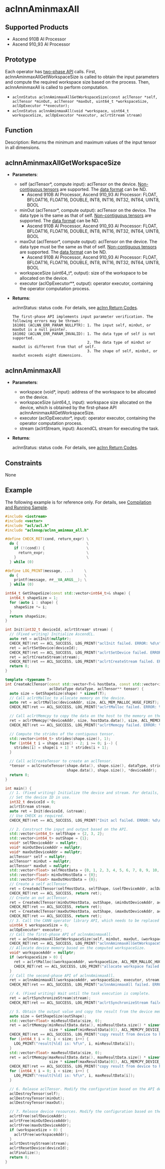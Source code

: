 # aclnnAminmaxAll

## Supported Products
- Ascend 910B AI Processor
- Ascend 910_93 AI Processor

## Prototype
Each operator has [two-phase API](common/two_phase_api.md) calls. First, aclnnAminmaxAllGetWorkspaceSize is called to obtain the input parameters and compute the required workspace size based on the process. Then, aclnnAminmaxAll is called to perform computation.

* `aclnnStatus aclnnAminmaxAllGetWorkspaceSize(const aclTensor *self, aclTensor *minOut, aclTensor *maxOut, uint64_t *workspaceSize, aclOpExecutor **executor);`
* `aclnnStatus aclnnAminmaxAll(void *workspace, uint64_t workspaceSize, aclOpExecutor *executor, aclrtStream stream)`

## Function

Description: Returns the minimum and maximum values of the input tensor in all dimensions.

## aclnnAminmaxAllGetWorkspaceSize

- **Parameters**:

  * self (aclTensor*, compute input): aclTensor on the device. [Non-contiguous tensors](common/non_contiguous_tensors.md) are supported. The [data format](common/data_format.md) can be ND.
     * Ascend 910B AI Processor, Ascend 910_93 AI Processor: FLOAT, BFLOAT16, FLOAT16, DOUBLE, INT8, INT16, INT32, INT64, UINT8, BOOL
  * minOut (aclTensor\*, compute output): aclTensor on the device. The data type is the same as that of self. [Non-contiguous tensors](common/non_contiguous_tensors.md) are supported. The [data format](common/data_format.md) can be ND.
     * Ascend 910B AI Processor, Ascend 910_93 AI Processor: FLOAT, BFLOAT16, FLOAT16, DOUBLE, INT8, INT16, INT32, INT64, UINT8, BOOL
  * maxOut (aclTensor\*, compute output): aclTensor on the device. The data type must be the same as that of self. [Non-contiguous tensors](common/non_contiguous_tensors.md) are supported. The [data format](common/data_format.md) can be ND.
     * Ascend 910B AI Processor, Ascend 910_93 AI Processor: FLOAT, BFLOAT16, FLOAT16, DOUBLE, INT8, INT16, INT32, INT64, UINT8, BOOL
  * workspaceSize (uint64_t\*, output): size of the workspace to be allocated on the device.
  * executor (aclOpExecutor\*\*, output): operator executor, containing the operator computation process.

- **Returns**:

  aclnnStatus: status code. For details, see [aclnn Return Codes](common/aclnn_return_codes.md).

  ```
  The first-phase API implements input parameter verification. The following errors may be thrown:
  161001 (ACLNN_ERR_PARAM_NULLPTR): 1. The input self, minOut, or maxOut is a null pointer.
  161002 (ACLNN_ERR_PARAM_INVALID): 1. The data type of self is not supported.
                                    2. The data type of minOut or maxOut is different from that of self.
                                    3. The shape of self, minOut, or maxOut exceeds eight dimensions.
  ```

## aclnnAminmaxAll
- **Parameters**:
  * workspace (void\*, input): address of the workspace to be allocated on the device.
  * workspaceSize (uint64_t, input): workspace size allocated on the device, which is obtained by the first-phase API aclnnAminmaxAllGetWorkspaceSize.
  * executor (aclOpExecutor\*, input): operator executor, containing the operator computation process.
  * stream (aclrtStream, input): AscendCL stream for executing the task.


- **Returns**:

  aclnnStatus: status code. For details, see [aclnn Return Codes](common/aclnn_return_codes.md).


## Constraints
None

## Example
The following example is for reference only. For details, see [Compilation and Running Sample](common/compilation_running_sample.md).
```Cpp
#include <iostream>
#include <vector>
#include "acl/acl.h"
#include "aclnnop/aclnn_aminmax_all.h"

#define CHECK_RET(cond, return_expr) \
  do {                               \
    if (!(cond)) {                   \
      return_expr;                   \
    }                                \
  } while (0)

#define LOG_PRINT(message, ...)     \
  do {                              \
    printf(message, ##__VA_ARGS__); \
  } while (0)

int64_t GetShapeSize(const std::vector<int64_t>& shape) {
  int64_t shapeSize = 1;
  for (auto i : shape) {
    shapeSize *= i;
  }
  return shapeSize;
}

int Init(int32_t deviceId, aclrtStream* stream) {
  // (Fixed writing) Initialize AscendCL.
  auto ret = aclInit(nullptr);
  CHECK_RET(ret == ACL_SUCCESS, LOG_PRINT("aclInit failed. ERROR: %d\n", ret); return ret);
  ret = aclrtSetDevice(deviceId);
  CHECK_RET(ret == ACL_SUCCESS, LOG_PRINT("aclrtSetDevice failed. ERROR: %d\n", ret); return ret);
  ret = aclrtCreateStream(stream);
  CHECK_RET(ret == ACL_SUCCESS, LOG_PRINT("aclrtCreateStream failed. ERROR: %d\n", ret); return ret);
  return 0;
}

template <typename T>
int CreateAclTensor(const std::vector<T>& hostData, const std::vector<int64_t>& shape, void** deviceAddr,
                    aclDataType dataType, aclTensor** tensor) {
  auto size = GetShapeSize(shape) * sizeof(T);
  // Call aclrtMalloc to allocate memory on the device.
  auto ret = aclrtMalloc(deviceAddr, size, ACL_MEM_MALLOC_HUGE_FIRST);
  CHECK_RET(ret == ACL_SUCCESS, LOG_PRINT("aclrtMalloc failed. ERROR: %d\n", ret); return ret);

  // Call aclrtMemcpy to copy the data on the host to the memory on the device.
  ret = aclrtMemcpy(*deviceAddr, size, hostData.data(), size, ACL_MEMCPY_HOST_TO_DEVICE);
  CHECK_RET(ret == ACL_SUCCESS, LOG_PRINT("aclrtMemcpy failed. ERROR: %d\n", ret); return ret);

  // Compute the strides of the contiguous tensor.
  std::vector<int64_t> strides(shape.size(), 1);
  for (int64_t i = shape.size() - 2; i >= 0; i--) {
    strides[i] = shape[i + 1] * strides[i + 1];
  }

  // Call aclCreateTensor to create an aclTensor.
  *tensor = aclCreateTensor(shape.data(), shape.size(), dataType, strides.data(), 0, aclFormat::ACL_FORMAT_ND,
                            shape.data(), shape.size(), *deviceAddr);
  return 0;
}

int main() {
  // 1. (Fixed writing) Initialize the device and stream. For details, see the list of external AscendCL APIs.
  // Set the device ID in use.
  int32_t deviceId = 0;
  aclrtStream stream;
  auto ret = Init(deviceId, &stream);
  // Use CHECK as required.
  CHECK_RET(ret == ACL_SUCCESS, LOG_PRINT("Init acl failed. ERROR: %d\n", ret); return ret);

  // 2. Construct the input and output based on the API.
  std::vector<int64_t> selfShape = {2, 3, 2};
  std::vector<int64_t> outShape = {1};
  void* selfDeviceAddr = nullptr;
  void* minOutDeviceAddr = nullptr;
  void* maxOutDeviceAddr = nullptr;
  aclTensor* self = nullptr;
  aclTensor* minOut = nullptr;
  aclTensor* maxOut = nullptr;
  std::vector<float> selfHostData = {0, 1, 2, 3, 4, 5, 6, 7, 8, 9, 10, 11};
  std::vector<float> minOutHostData = {0};
  std::vector<float> maxOutHostData = {0};
  // Create a self aclTensor.
  ret = CreateAclTensor(selfHostData, selfShape, &selfDeviceAddr, aclDataType::ACL_FLOAT, &self);
  CHECK_RET(ret == ACL_SUCCESS, return ret);
  // Create an out aclTensor.
  ret = CreateAclTensor(minOutHostData, outShape, &minOutDeviceAddr, aclDataType::ACL_FLOAT, &minOut);
  CHECK_RET(ret == ACL_SUCCESS, return ret);
  ret = CreateAclTensor(maxOutHostData, outShape, &maxOutDeviceAddr, aclDataType::ACL_FLOAT, &maxOut);
  CHECK_RET(ret == ACL_SUCCESS, return ret);
  // 3. Call the CANN operator library API, which needs to be replaced with the actual API.
  uint64_t workspaceSize = 0;
  aclOpExecutor* executor;
  // Call the first-phase API of aclnnAminmaxAll.
  ret = aclnnAminmaxAllGetWorkspaceSize(self, minOut, maxOut, &workspaceSize, &executor);
  CHECK_RET(ret == ACL_SUCCESS, LOG_PRINT("aclnnAminmaxAllGetWorkspaceSize failed. ERROR: %d\n", ret); return ret);
  // Allocate device memory based on the computed workspaceSize.
  void* workspaceAddr = nullptr;
  if (workspaceSize > 0) {
    ret = aclrtMalloc(&workspaceAddr, workspaceSize, ACL_MEM_MALLOC_HUGE_FIRST);
    CHECK_RET(ret == ACL_SUCCESS, LOG_PRINT("allocate workspace failed. ERROR: %d\n", ret); return ret);
  }
  // Call the second-phase API of aclnnAminmaxAll.
  ret = aclnnAminmaxAll(workspaceAddr, workspaceSize, executor, stream);
  CHECK_RET(ret == ACL_SUCCESS, LOG_PRINT("aclnnAminmaxAll failed. ERROR: %d\n", ret); return ret);

  // 4. (Fixed writing) Wait until the task execution is complete.
  ret = aclrtSynchronizeStream(stream);
  CHECK_RET(ret == ACL_SUCCESS, LOG_PRINT("aclrtSynchronizeStream failed. ERROR: %d\n", ret); return ret);

  // 5. Obtain the output value and copy the result from the device memory to the host. Modify the configuration based on the API definition.
  auto size = GetShapeSize(outShape);
  std::vector<float> minResultData(size, 0);
  ret = aclrtMemcpy(minResultData.data(), minResultData.size() * sizeof(minResultData[0]), minOutDeviceAddr,
                    size * sizeof(minResultData[0]), ACL_MEMCPY_DEVICE_TO_HOST);
  CHECK_RET(ret == ACL_SUCCESS, LOG_PRINT("copy result from device to host failed. ERROR: %d\n", ret); return ret);
  for (int64_t i = 0; i < size; i++) {
    LOG_PRINT("result[%ld] is: %f\n", i, minResultData[i]);
  }
  std::vector<float> maxResultData(size, 0);
  ret = aclrtMemcpy(maxResultData.data(), maxResultData.size() * sizeof(maxResultData[0]), maxOutDeviceAddr,
                    size * sizeof(maxResultData[0]), ACL_MEMCPY_DEVICE_TO_HOST);
  CHECK_RET(ret == ACL_SUCCESS, LOG_PRINT("copy result from device to host failed. ERROR: %d\n", ret); return ret);
  for (int64_t i = 0; i < size; i++) {
    LOG_PRINT("result[%ld] is: %f\n", i, maxResultData[i]);
  }

  // 6. Release aclTensor. Modify the configuration based on the API definition.
  aclDestroyTensor(self);
  aclDestroyTensor(minOut);
  aclDestroyTensor(maxOut);

  // 7. Release device resources. Modify the configuration based on the API definition.
  aclrtFree(selfDeviceAddr);
  aclrtFree(minOutDeviceAddr);
  aclrtFree(maxOutDeviceAddr);
  if (workspaceSize > 0) {
    aclrtFree(workspaceAddr);
  }
  aclrtDestroyStream(stream);
  aclrtResetDevice(deviceId);
  aclFinalize();
  return 0;
}
```
